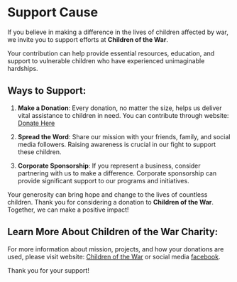 # Support Cause

If you believe in making a difference in the lives of children affected by war, we invite you to support efforts at **Children of the War**. 

Your contribution can help provide essential resources, education, and support to vulnerable children who have experienced unimaginable hardships.

## Ways to Support:

1. **Make a Donation**: Every donation, no matter the size, helps us deliver vital assistance to children in need. You can contribute through website:
   [Donate Here](https://childrenofthewar.org/eng)

2. **Spread the Word**: Share our mission with your friends, family, and social media followers. Raising awareness is crucial in our fight to support these children.

3. **Corporate Sponsorship**: If you represent a business, consider partnering with us to make a difference. Corporate sponsorship can provide significant support to our programs and initiatives.

Your generosity can bring hope and change to the lives of countless children. Thank you for considering a donation to **Children of the War**. Together, we can make a positive impact!

## Learn More About **Children of the War** Charity:

For more information about mission, projects, and how your donations are used, please visit website: [Children of the War](https://childrenofthewar.org/eng) or social media [facebook](https://www.facebook.com/childrenofwar.charity).

Thank you for your support!
